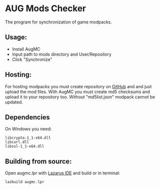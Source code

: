 # AUG Mods Checker

The program for synchronization of game modpacks.

## Usage:
  - Install AugMC
  - Input path to mods directory and User/Repository
  - Click "Synchronize"

## Hosting:
For hosting modpacks you must create repository on [GitHub](https://github.com) and and just upload the mod files. With AugMC you must create md5 checksums and upload it to your repository too. Without "md5list.json" modpack cannot be updated.

## Dependencies
On Windows you need:
```
libcrypto-1_1-x64.dll
libcurl.dll
libssl-1_1-x64.dll
```

## Building from source:

Open augmc.lpr with [Lazarus IDE](https://www.lazarus-ide.org) and build or in terminal:
```sh
lazbuild augmc.lpr
```
